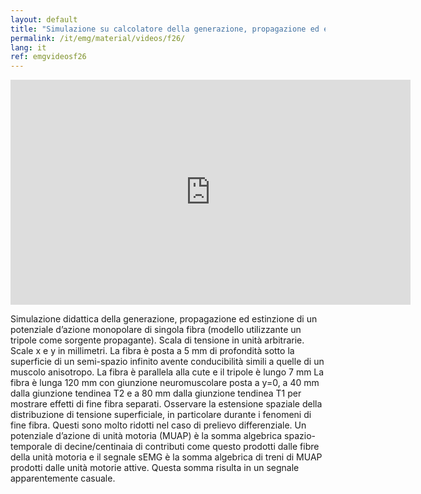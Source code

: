 ```yaml
---
layout: default
title: "Simulazione su calcolatore della generazione, propagazione ed estinzione del potenziale d’azione monopolare di singola fibra"
permalink: /it/emg/material/videos/f26/
lang: it
ref: emgvideosf26
---
```


<iframe width="640" height="360" src="https://www.youtube.com/embed/IxdwFMG3z7E?si=p6pAIZTa7L4PagSG" title="YouTube video player" frameborder="0" allow="accelerometer; autoplay; clipboard-write; encrypted-media; gyroscope; picture-in-picture; web-share" referrerpolicy="strict-origin-when-cross-origin" allowfullscreen></iframe>


Simulazione didattica della generazione, propagazione ed estinzione di un potenziale d’azione monopolare di singola fibra (modello utilizzante un tripole come sorgente propagante).  Scala di tensione in unità arbitrarie. Scale x e y in millimetri.
La fibra è posta a 5 mm di profondità sotto la superficie di un semi-spazio infinito avente conducibilità simili a quelle di un muscolo anisotropo. La fibra è parallela alla cute e il tripole è lungo 7 mm
La fibra è lunga 120 mm con giunzione neuromuscolare posta a y=0, a 40 mm dalla giunzione tendinea T2 e a 80 mm dalla giunzione tendinea T1 per mostrare effetti di fine fibra separati.
Osservare la estensione spaziale della distribuzione di tensione superficiale, in particolare durante i fenomeni di fine fibra. Questi sono molto ridotti nel caso di prelievo differenziale.
Un potenziale d’azione di unità motoria (MUAP) è la somma algebrica spazio-temporale di decine/centinaia di contributi come questo prodotti dalle fibre della unità motoria e il segnale sEMG  è la somma algebrica di treni di MUAP prodotti dalle unità motorie attive. Questa somma risulta in un segnale apparentemente casuale. 